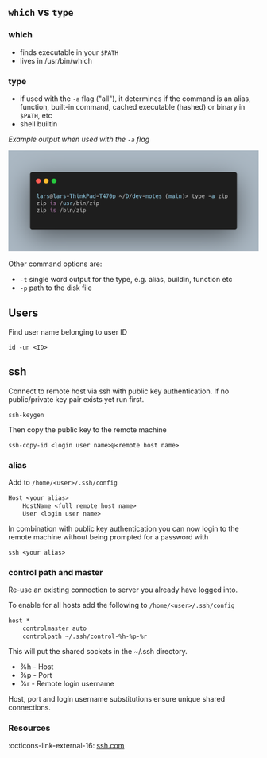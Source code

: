 
## `which` vs `type`

### which

  - finds executable in your `$PATH`
  - lives in /usr/bin/which

### type

  - if used with the `-a` flag ("all"), it determines if the command is an alias, function, built-in command, cached executable (hashed) or binary in `$PATH`, etc
  - shell builtin

*Example output when used with the `-a` flag*

![type_example](./images/type2.png)


Other command options are: 

- `-t` single word output for the type, e.g. alias, buildin, function etc
- `-p` path to the disk file

## Users

Find user name belonging to user ID

```shell
id -un <ID>
```


## ssh

Connect to remote host via ssh with public key authentication. If no public/private key pair exists yet run first.

```ssh
ssh-keygen
```

Then copy the public key to the remote machine

```shell
ssh-copy-id <login user name>@<remote host name>
```

### alias 

Add to `/home/<user>/.ssh/config`

```
Host <your alias>
    HostName <full remote host name>
    User <login user name>
```

In combination with public key authentication you can now login to the remote machine without being prompted for a password with

```ssh
ssh <your alias>
```

### control path and master


Re-use an existing connection to server you already have logged into.

To enable for all hosts add the following to `/home/<user>/.ssh/config`

```
host *
    controlmaster auto
    controlpath ~/.ssh/control-%h-%p-%r
```

This will put the shared sockets in the ~/.ssh directory. 

- %h - Host
- %p - Port
- %r - Remote login username

Host, port and login username substitutions ensure unique shared connections.

### Resources

:octicons-link-external-16:  [ssh.com](https://www.ssh.com/academy/ssh/)